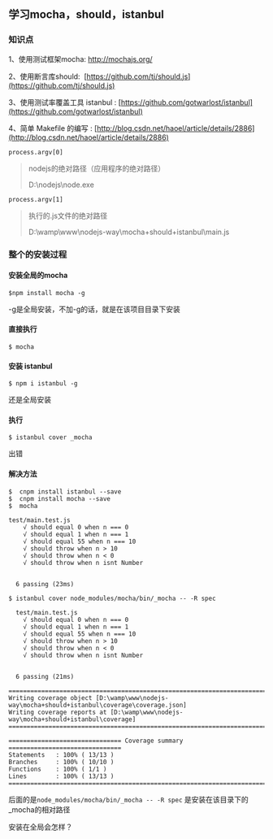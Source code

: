 ## 学习mocha，should，istanbul

### 知识点

1、使用测试框架mocha:  http://mochajs.org/

2、使用断言库should:  [https://github.com/tj/should.js](https://github.com/tj/should.js)

3、使用测试率覆盖工具 istanbul : [https://github.com/gotwarlost/istanbul](https://github.com/gotwarlost/istanbul)

4、简单 Makefile 的编写 : [http://blog.csdn.net/haoel/article/details/2886](http://blog.csdn.net/haoel/article/details/2886)



`process.argv[0]`

> nodejs的绝对路径（应用程序的绝对路径）
>
> D:\nodejs\node.exe



`process.argv[1]`

> 执行的.js文件的绝对路径
>
> D:\wamp\www\nodejs-way\mocha+should+istanbul\main.js



### 整个的安装过程

#### 安装全局的mocha

```
$npm install mocha -g
```

-g是全局安装，不加-g的话，就是在该项目目录下安装

#### 直接执行

```
$ mocha
```

#### 安装 istanbul

```
$ npm i istanbul -g
```

还是全局安装

#### 执行

```
$ istanbul cover _mocha
```

出错

#### 解决方法

```
$  cnpm install istanbul --save
$  cnpm install mocha --save
$  mocha
```

```
test/main.test.js
    √ should equal 0 when n === 0
    √ should equal 1 when n === 1
    √ should equal 55 when n === 10
    √ should throw when n > 10
    √ should throw when n < 0
    √ should throw when n isnt Number


  6 passing (23ms)
```

```
$ istanbul cover node_modules/mocha/bin/_mocha -- -R spec
```

```
  test/main.test.js
    √ should equal 0 when n === 0
    √ should equal 1 when n === 1
    √ should equal 55 when n === 10
    √ should throw when n > 10
    √ should throw when n < 0
    √ should throw when n isnt Number


  6 passing (21ms)

=============================================================================
Writing coverage object [D:\wamp\www\nodejs-way\mocha+should+istanbul\coverage\coverage.json]
Writing coverage reports at [D:\wamp\www\nodejs-way\mocha+should+istanbul\coverage]
=============================================================================

=============================== Coverage summary ===============================
Statements   : 100% ( 13/13 )
Branches     : 100% ( 10/10 )
Functions    : 100% ( 1/1 )
Lines        : 100% ( 13/13 )
================================================================================
```

后面的是`node_modules/mocha/bin/_mocha -- -R spec` 是安装在该目录下的_mocha的相对路径

安装在全局会怎样？

